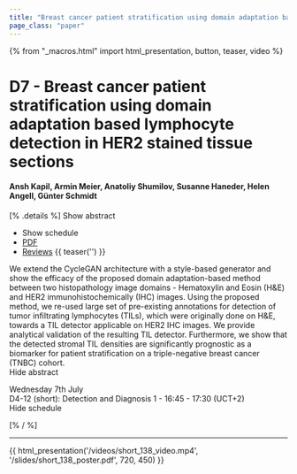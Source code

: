 ```yaml
---
title: "Breast cancer patient stratification using domain adaptation based lymphocyte detection in HER2 stained tissue sections"
page_class: "paper"
---
```


{% from "_macros.html" import html_presentation, button, teaser, video %}

# D7 - Breast cancer patient stratification using domain adaptation based lymphocyte detection in HER2 stained tissue sections

#### Ansh Kapil, Armin Meier, Anatoliy Shumilov, Susanne Haneder, Helen Angell, Günter Schmidt

[% .details %]
<a class="toggle_visibility" data-selector=".abstract" data-level="3">Show abstract</a>
- <a class="toggle_visibility" data-selector=".schedule" data-level="3">Show schedule</a>
- <a href="https://openreview.net/pdf?id=IAuBCvaTKHr">PDF</a>
- <a href="https://openreview.net/forum?id=IAuBCvaTKHr">Reviews</a>
{{ teaser('') }}

<p>
    <span class="abstract">
        We extend the CycleGAN architecture with a style-based generator and show the efficacy of the proposed domain adaptation-based method between two histopathology image domains - Hematoxylin and Eosin (H&E) and HER2 immunohistochemically (IHC) images. Using the proposed method, we re-used large set of pre-existing annotations for detection of tumor infiltrating lymphocytes (TILs), which were originally done on H&E, towards a TIL detector applicable on HER2 IHC images. We provide analytical validation of the resulting TIL detector. Furthermore, we show that the detected stromal TIL densities are significantly prognostic as a biomarker for patient stratification on a triple-negative breast cancer (TNBC) cohort.
        <br>
        <span class="actions"><a class="toggle_visibility" data-level="2">Hide abstract</a></span>
    </span>
</p>

<p>
    <span class="schedule">
         Wednesday 7th July<br>D4-12 (short): Detection and Diagnosis 1 - 16:45 - 17:30 (UCT+2)
        <br>
        <span class="actions"><a class="toggle_visibility" data-level="2">Hide schedule</a></span>
    </span>
</p>

[% / %]


---

{{ html_presentation('/videos/short_138_video.mp4', '/slides/short_138_poster.pdf', 720, 450) }}